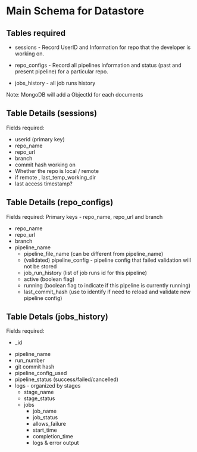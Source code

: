# Main Schema for Datastore

## Tables required

- sessions - Record UserID and Information for repo that the developer is working on.

- repo_configs - Record all pipelines information and status (past and present pipeline) for a particular repo.

- jobs_history - all job runs history

Note: MongoDB will add a ObjectId for each documents

## Table Details (sessions)

Fields required:

- userid (primary key)
- repo_name
- repo_url
- branch
- commit hash working on
- Whether the repo is local / remote
- if remote , last_temp_working_dir
- last access timestamp?

## Table Details (repo_configs)

Fields required:
Primary keys - repo_name, repo_url and branch

- repo_name
- repo_url
- branch
- pipeline_name
  - pipeline_file_name (can be different from pipeline_name)
  - (validated) pipeline_config - pipeline config that failed validation will not be stored
  - job_run_history (list of job runs id for this pipeline)
  - active (boolean flag)
  - running (boolean flag to indicate if this pipeline is currently running)
  - last_commit_hash (use to identify if need to reload and validate new pipeline config)

## Table Detals (jobs_history)

Fields required:

- _id
<!---Should probably change pipeline_number to pipeline_name--->
- pipeline_name
- run_number
- git commit hash
- pipeline_config_used
- pipeline_status (success/failed/cancelled)
- logs - organized by stages
  - stage_name
  - stage_status
  - jobs
    <!---Consider using key-values pair here, with key = job_name, values = single job_log info --->
    - job_name
    - job_status
    - allows_failure
    - start_time
    - completion_time
    - logs & error output
